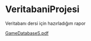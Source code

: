 # VeritabaniProjesi 
Veritabanı dersi için hazırladığım rapor

[GameDatabaseS.pdf](https://github.com/selinnoz/VeritabaniProje/files/12817866/GameDatabaseS.pdf)
